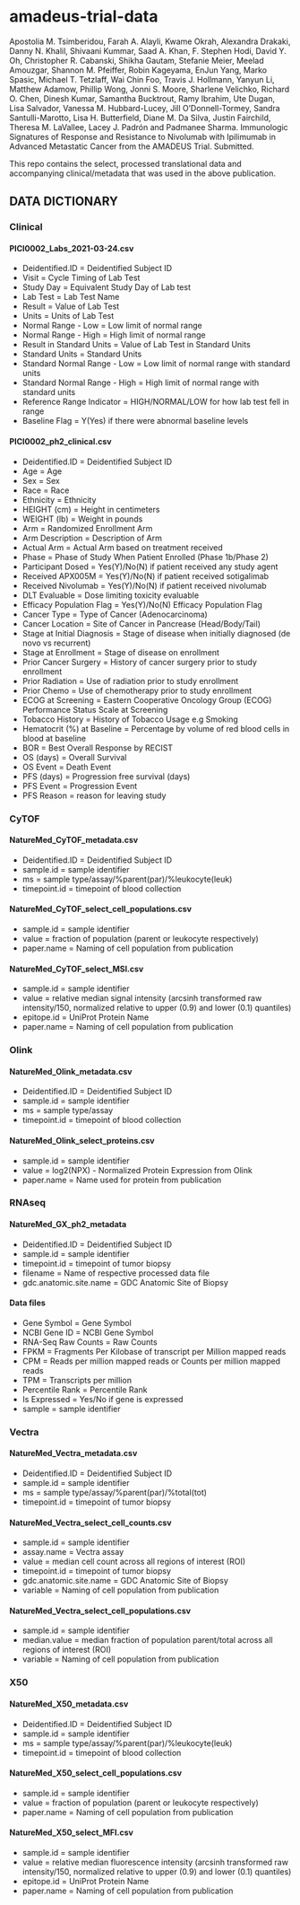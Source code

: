 # amadeus-trial-data


Apostolia M. Tsimberidou, Farah A. Alayli, Kwame Okrah, Alexandra Drakaki, Danny 
N. Khalil, Shivaani Kummar, Saad A. Khan, F. Stephen Hodi, David Y. Oh, Christopher 
R. Cabanski, Shikha Gautam, Stefanie Meier, Meelad Amouzgar, Shannon M. Pfeiffer, 
Robin Kageyama, EnJun Yang, Marko Spasic, Michael T. Tetzlaff, Wai Chin Foo, Travis 
J. Hollmann, Yanyun Li, Matthew Adamow, Phillip Wong, Jonni S. Moore, Sharlene 
Velichko, Richard O. Chen, Dinesh Kumar, Samantha Bucktrout, Ramy Ibrahim, Ute 
Dugan, Lisa Salvador, Vanessa M. Hubbard-Lucey, Jill O’Donnell-Tormey, Sandra 
Santulli-Marotto, Lisa H. Butterfield, Diane M. Da Silva, Justin Fairchild, Theresa 
M. LaVallee, Lacey J. Padrón and Padmanee Sharma. Immunologic Signatures of 
Response and Resistance to Nivolumab with Ipilimumab in Advanced Metastatic Cancer 
from the AMADEUS Trial. Submitted.



This repo contains the select, processed translational data and accompanying 
clinical/metadata that was used in the above publication.

## DATA DICTIONARY
### Clinical
#### PICI0002_Labs_2021-03-24.csv
* Deidentified.ID	= Deidentified Subject ID
* Visit = Cycle Timing of Lab Test
* Study Day	= Equivalent Study Day of Lab test
* Lab Test = Lab Test Name
* Result = Value of Lab Test
* Units	= Units of Lab Test
* Normal Range - Low	= Low limit of normal range
* Normal Range - High	= High limit of normal range
* Result in Standard Units	= Value of Lab Test in Standard Units
* Standard Units	= Standard Units
* Standard Normal Range - Low	= Low limit of normal range with standard units
* Standard Normal Range - High = High limit of normal range with standard units
* Reference Range Indicator	= HIGH/NORMAL/LOW for how lab test fell in range
* Baseline Flag = Y(Yes) if there were abnormal baseline levels

#### PICI0002_ph2_clinical.csv
* Deidentified.ID	= Deidentified Subject ID
* Age	= Age
* Sex	= Sex
* Race	= Race
* Ethnicity	= Ethnicity
* HEIGHT (cm)	= Height in centimeters
* WEIGHT (lb)	= Weight in pounds
* Arm	= Randomized Enrollment Arm
* Arm Description	= Description of Arm
* Actual Arm	= Actual Arm based on treatment received
* Phase = Phase of Study When Patient Enrolled (Phase 1b/Phase 2)
* Participant Dosed	= Yes(Y)/No(N) if patient received any study agent
* Received APX005M		= Yes(Y)/No(N) if patient received sotigalimab
* Received Nivolumab		= Yes(Y)/No(N) if patient received nivolumab
* DLT Evaluable = Dose limiting toxicity evaluable
* Efficacy Population Flag	= Yes(Y)/No(N) Efficacy Population Flag
* Cancer Type = Type of Cancer (Adenocarcinoma)
* Cancer Location = Site of Cancer in Pancrease (Head/Body/Tail)
* Stage at Initial Diagnosis	= Stage of disease when initially diagnosed (de novo vs recurrent)
* Stage at Enrollment	= Stage of disease on enrollment
* Prior Cancer Surgery	= History of cancer surgery prior to study enrollment
* Prior Radiation	= Use of radiation prior to study enrollment
* Prior Chemo = Use of chemotherapy prior to study enrollment
* ECOG at Screening = Eastern Cooperative Oncology Group (ECOG) Performance Status Scale at Screening
* Tobacco History = History of Tobacco Usage e.g Smoking
* Hematocrit (%) at Baseline	= Percentage by volume of red blood cells in blood at baseline
* BOR	= Best Overall Response by RECIST
* OS (days)	= Overall Survival
* OS Event	= Death Event
* PFS (days) = Progression free survival (days)
* PFS Event = Progression Event
* PFS Reason = reason for leaving study

### CyTOF
#### NatureMed_CyTOF_metadata.csv
* Deidentified.ID	= Deidentified Subject ID
* sample.id	= sample identifier
* ms = sample type/assay/%parent(par)/%leukocyte(leuk)
* timepoint.id = timepoint of blood collection
#### NatureMed_CyTOF_select_cell_populations.csv
* sample.id	= sample identifier
* value = fraction of population (parent or leukocyte respectively)
* paper.name = Naming of cell population from publication
#### NatureMed_CyTOF_select_MSI.csv
* sample.id	= sample identifier
* value = relative median signal intensity (arcsinh transformed raw intensity/150, normalized relative to upper (0.9) and lower (0.1) quantiles)
* epitope.id	= UniProt Protein Name
* paper.name = Naming of cell population from publication

### Olink
#### NatureMed_Olink_metadata.csv
* Deidentified.ID	= Deidentified Subject ID
* sample.id	= sample identifier
* ms = sample type/assay
* timepoint.id = timepoint of blood collection
#### NatureMed_Olink_select_proteins.csv
* sample.id	= sample identifier
* value	= log2(NPX) - Normalized Protein Expression from Olink
* paper.name = Name used for protein from publication


### RNAseq
#### NatureMed_GX_ph2_metadata
* Deidentified.ID	= Deidentified Subject ID
* sample.id	= sample identifier
* timepoint.id = timepoint of tumor biopsy
* filename = Name of respective processed data file
* gdc.anatomic.site.name	= GDC Anatomic Site of Biopsy
#### Data files
* Gene Symbol = Gene Symbol
* NCBI Gene ID	= NCBI Gene Symbol
* RNA-Seq Raw Counts	= Raw Counts
* FPKM	= Fragments Per Kilobase of transcript per Million mapped reads
* CPM	= Reads per million mapped reads or Counts per million mapped reads
* TPM	= Transcripts per million
* Percentile Rank = Percentile Rank
* Is Expressed =	Yes/No if gene is expressed
* sample = sample identifier

### Vectra
#### NatureMed_Vectra_metadata.csv
* Deidentified.ID	= Deidentified Subject ID
* sample.id	= sample identifier
* ms	= sample type/assay/%parent(par)/%total(tot)
* timepoint.id = timepoint of tumor biopsy
#### NatureMed_Vectra_select_cell_counts.csv
* sample.id	= sample identifier
* assay.name	= Vectra assay
* value	= median cell count across all regions of interest (ROI)
* timepoint.id = timepoint of tumor biopsy
* gdc.anatomic.site.name	= GDC Anatomic Site of Biopsy
* variable = Naming of cell population from publication
#### NatureMed_Vectra_select_cell_populations.csv
* sample.id	= sample identifier	
* median.value = median fraction of population parent/total across all regions of interest (ROI)
* variable = Naming of cell population from publication


### X50
#### NatureMed_X50_metadata.csv
* Deidentified.ID	= Deidentified Subject ID
* sample.id	= sample identifier
* ms = sample type/assay/%parent(par)/%leukocyte(leuk)
* timepoint.id = timepoint of blood collection
#### NatureMed_X50_select_cell_populations.csv
* sample.id = sample identifier
* value = fraction of population (parent or leukocyte respectively)
* paper.name = Naming of cell population from publication
#### NatureMed_X50_select_MFI.csv
* sample.id	= sample identifier
* value = relative median fluorescence intensity (arcsinh transformed raw intensity/150, normalized relative to upper (0.9) and lower (0.1) quantiles)
* epitope.id	= UniProt Protein Name
* paper.name = Naming of cell population from publication

